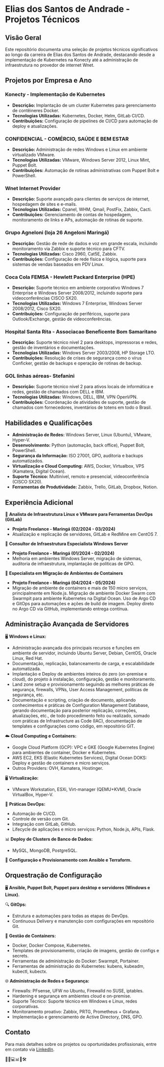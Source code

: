 # Elias dos Santos de Andrade - Projetos Técnicos

## Visão Geral

Este repositório documenta uma seleção de projetos técnicos significativos ao longo da carreira de Elias dos Santos de Andrade, destacando desde a implementação de Kubernetes na Konecty até a administração de infraestrutura no provedor de internet Wnet.

## Projetos por Empresa e Ano

### Konecty - Implementação de Kubernetes
- **Descrição:** Implantação de um cluster Kubernetes para gerenciamento de contêineres Docker.
- **Tecnologias Utilizadas:** Kubernetes, Docker, Helm, GitLab CI/CD.
- **Contribuições:** Configuração de pipelines de CI/CD para automação de deploy e atualizações.

### CONFIDENCIAL - COMÉRCIO, SAÚDE E BEM ESTAR
- **Descrição:** Administração de redes Windows e Linux em ambiente virtualizado VMware.
- **Tecnologias Utilizadas:** VMware, Windows Server 2012, Linux Mint, Puppet Bolt.
- **Contribuições:** Automação de rotinas administrativas com Puppet Bolt e PowerShell.

### Wnet Internet Provider
- **Descrição:** Suporte avançado para clientes de serviços de internet, hospedagem de sites e e-mails.
- **Tecnologias Utilizadas:** Cpanel, WHM, Qmail, PostFix, Zabbix, Cacti.
- **Contribuições:** Gerenciamento de contas de hospedagem, monitoramento de links e APs, automação de rotinas de suporte.

### Grupo Agneloni (loja 26 Angeloni Maringá)
- **Descrição:** Gestão de rede de dados e voz em grande escala, incluindo monitoramento via Zabbix e suporte técnico para CFTV.
- **Tecnologias Utilizadas:** Cisco 2960, Cat5E, Zabbix.
- **Contribuições:** Configuração de rede física e lógica, suporte para sistemas de vendas baseados em PDV Linux.

### Coca Cola FEMSA - Hewlett Packard Enterprise (HPE)
- **Descrição:** Suporte técnico em ambiente corporativo Windows 7 Enterprise e Windows Server 2008/2012, incluindo suporte para videoconferências CISCO SX20.
- **Tecnologias Utilizadas:** Windows 7 Enterprise, Windows Server 2008/2012, Cisco SX20.
- **Contribuições:** Configuração de periféricos, suporte para Outlook/Exchange, gestão de videoconferências.

### Hospital Santa Rita - Associacao Beneficente Bom Samaritano
- **Descrição:** Suporte técnico nível 2 para desktops, impressoras e redes, gestão de inventários e documentações.
- **Tecnologias Utilizadas:** Windows Server 2003/2008, HP Storage LTO.
- **Contribuições:** Resolução de crises de segurança como o vírus Conficker, gestão de backups e operação de rotinas de backup.

### GOL linhas aéreas- Stefanini
- **Descrição:** Suporte técnico nível 2 para ativos locais de informática e redes, gestão de chamados com DELL e IBM.
- **Tecnologias Utilizadas:** Windows, DELL, IBM, VPN OpenVPN.
- **Contribuições:** Coordenação de atividades de suporte, gestão de chamados com fornecedores, inventários de totens em todo o Brasil.

## Habilidades e Qualificações

- **Administração de Redes:** Windows Server, Linux (Ubuntu), VMware, Hyper-V.
- **Desenvolvimento:** Python (automação, back office), Puppet Bolt, PowerShell.
- **Segurança da Informação:** ISO 27001, GPO, auditoria e backups automatizados.
- **Virtualização e Cloud Computing:** AWS, Docker, Virtualbox, VPS (Kamatera, Digital Ocean).
- **Suporte Técnico:** Multinível, remoto e presencial, videoconferência (CISCO SX20).
- **Ferramentas de Produtividade:** Zabbix, Trello, GitLab, Dropbox, Notion.

## Experiência Adicional

🔹 **Analista de Infraestrutura Linux e VMware para Ferramentas DevOps (GitLab)**
- **Projeto Freelance - Maringá (02/2024 - 03/2024)**
- Atualização e replicação de servidores, GitLab e RedMine em CentOS 7.

🔹 **Consultor de Infraestrutura Especialista Windows Server**
- **Projeto Freelance - Maringá (01/2024 - 02/2024)**
- Melhoria em ambientes Windows Server, migração de sistemas, auditoria de infraestrutura, implantação de políticas de GPO.

🔹 **Especialista em Migração de Ambientes de Containers**
- **Projeto Freelance - Maringá (04/2024 - 05/2024)**
- Migração de ambiente de containers e mais de 150 micro serviços, principalmente em Node.js. Migração de ambiente Docker Swarm com Swarmpit para ambiente Kubernetes na Digital Ocean. Uso de Argo CD e GitOps para automações e ações de build de imagem. Deploy direto no Argo CD via GitHub, implementando entrega contínua.

## Administração Avançada de Servidores

🖥 **Windows e Linux:**
- Administração avançada dos principais recursos e funções em ambiente de servidor, incluindo Ubuntu Server, Debian, CentOS, Oracle Linux, Red Hat.
- Documentação, replicação, balanceamento de carga, e escalabilidade automatizada.
- Implantação e Deploy de ambientes inteiros do zero (on-premise e cloud), do projeto à instalação, configuração, gestão e monitoramento.
- Land zone setup e provisionamento seguindo as melhores práticas de segurança, firewalls, VPNs, User Access Management, políticas de segurança, etc.
- Documentação e scripting, criação de documento, aplicando conhecimentos e práticas de Configuration Management Database, gerando documentação para posterior replicação, correções, atualizações, etc., de todo procedimento feito ou realizado, somado com práticas de Infrastructure as Code (IAC), documentação de templates e configurações como código, em repositório GIT.

☁️ **Cloud Computing e Containers:**
- Google Cloud Platform (GCP): VPC e GKE (Google Kubernetes Engine) para ambientes de container, Docker e Kubernetes.
- AWS EC2, EKS (Elastic Kubernetes Services), Digital Ocean DOKS: Deploy e gestão de containers e micro serviços.
- Outros Providers: OVH, Kamatera, Hostinger.

🖥 **Virtualização:**
- VMware Workstation, ESXi, Virt-manager (QEMU+KVM), Oracle VirtualBox, Hyper-V.

🔧 **Práticas DevOps:**
- Automação de CI/CD.
- Controle de versão com Git.
- Integração com GitLab, GitHub.
- Lifecycle de aplicações e micro serviços: Python, Node.js, APIs, Flask.

📊 **Deploy de Clusters de Banco de Dados:**
- MySQL, MongoDB, PostgreSQL.

📜 **Configuração e Provisionamento com Ansible e Terraform.**

## Orquestração de Configuração

🖥 **Ansible, Puppet Bolt, Puppet para desktop e servidores (Windows e Linux).**

🔍 **GitOps:**
- Estrutura e automações para todas as etapas do DevOps.
- Continuous Delivery e manutenção com configurações em repositório Git.

🐳 **Gestão de Containers:**
- Docker, Docker Compose, Kubernetes.
- Templates de provisionamento, criação de imagens, gestão de configs e secrets.
- Ferramentas de administração do Docker: Swarmpit, Portainer.
- Ferramentas de administração do Kubernetes: kubens, kubeadm, kubectl, kubectx.

🌐 **Administração de Redes e Segurança:**
- Firewalls: PFsense, UFW no Ubuntu, Firewalld no SUSE, iptables.
- Hardening e segurança em ambientes cloud e on-premise.
- Suporte Técnico: Suporte técnico em Windows e Linux, redes corporativas.
- Monitoramento proativo: Zabbix, PRTG, Prometheus + Grafana.
- Implementação e gerenciamento de Active Directory, DNS, GPO.

## Contato

Para mais detalhes sobre os projetos ou oportunidades profissionais, entre em contato via [LinkedIn](https://www.linkedin.com/in/elias-dos-santos-de-andrade).

🚀🔧💻📊📡🛠️
